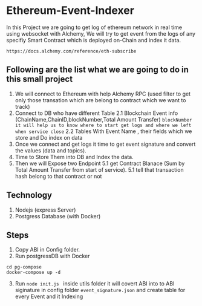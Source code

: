 # Ethereum-Event-Indexer

In this Project we are going to get log of ethereum network in real time using websocket with Alchemy, We will try to get event from the logs of any specifiy Smart Contract which is deployed on-Chain and index it data.

```
https://docs.alchemy.com/reference/eth-subscribe
```

## Following are the list what we are going to do in this small project

1. We will connect to Ethereum with help Alchemy RPC (used filter to get only those transation which are belong to contract which we want to track)
2. Connect to DB who have different Table
   2.1 Blockchain Event info (ChainName,ChainID,blockNumber,Total Amount Transfer) `blockNumber it will help us to know where to start get logs and where we left when service close`
   2.2 Tables With Event Name , their fields which we store and Do index on data
3. Once we connect and get logs it time to get event signature and convert the values (data and topics).
4. Time to Store Them into DB and Index the data.
5. Then we will Expose two Endpoint
   5.1 get Contract Blanace (Sum by Total Amount Transfer from start of service).
   5.1 tell that transaction hash belong to that contract or not

## Technology

1. Nodejs (express Server)
2. Postgress Database (with Docker)

## Steps

1. Copy ABI in Config folder.
2. Run postgressDB with Docker

```
cd pg-compose
docker-compose up -d

```

3. Run `node init.js ` inside utils folder it will covert ABI into to ABI siginature in config folder `event_signature.json` and create table for every Event and it Indexing
